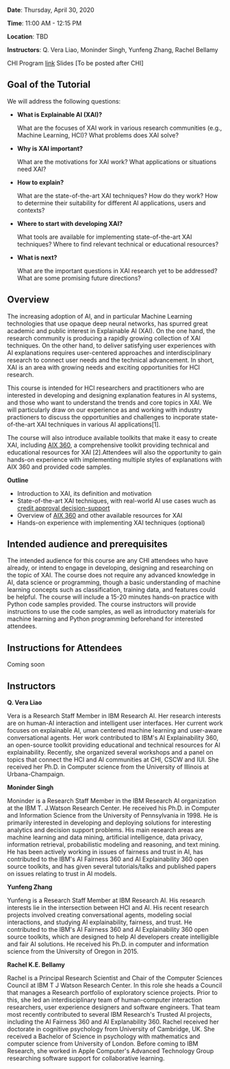 **Date**: Thursday, April 30, 2020

**Time**: 11:00 AM - 12:15 PM

**Location**: TBD

**Instructors**: Q. Vera Liao, Moninder Singh, Yunfeng Zhang, Rachel Bellamy

CHI Program [link](https://chi2020.acm.org/authors/accepted-courses/#HotTopic22)
Slides [To be posted after CHI]



## Goal of the Tutorial

We will address the following questions:

- **What is Explainable AI (XAI)?**

    What are the focuses of XAI work in various research communities (e.g., Machine Learning, HCI)? What problems does XAI solve?

- **Why is XAI important?**

    What are the motivations for XAI work? What applications or situations need XAI?

- **How to explain?**

    What are the state-of-the-art XAI techniques? How do they work? How to determine their suitability for different AI applications, users and contexts?

- **Where to start with developing XAI?**
 
    What tools are available for implementing state-of-the-art XAI techniques? Where to find relevant technical or educational resources?
    
- **What is next?**
    
    What are the important questions in XAI research yet to be addressed? What are some promising future directions?
    
    
## Overview

The increasing adoption of AI, and in particular Machine Learning technologies that use opaque deep neural networks, has spurred great academic and public interest in Explainable AI (XAI).  On the one hand, the research community is producing a rapidly growing collection of XAI techniques. On the other hand, to deliver satisfying user experiences with AI explanations requires user-centered approaches and interdisciplinary research to connect user needs and the technical advancement. In short, XAI is an area with growing needs and exciting opportunities for HCI research. 

This course is intended for HCI researchers and practitioners who are interested in developing and designing explanation features in AI systems, and those who want to understand the trends and core topics in XAI. We will particularly draw on our experience as and working with industry practioners to discuss the opportunities and challenges to incporate state-of-the-art XAI techniques in various AI applications[1]. 

The course will also introduce available toolkits that make it easy to create XAI, including [AIX 360](http://aix360.mybluemix.net), a comprehensive toolkit providing technical and educational resources for XAI [2].Attendees will also the opportunity to gain hands-on experience with implementing multiple styles of explanations with AIX 360 and provided code samples. 

**Outline**

- Introduction to XAI, its definition and motivation
- State-of-the-art XAI techniques, with real-world AI use cases wuch as [credit approval decision-support](http://aix360.mybluemix.net/data)
- Overview of [AIX 360](http://aix360.mybluemix.net) and other available resources for XAI
- Hands-on experience with implementing XAI techniques (optional)

## Intended audience and prerequisites

The intended audience for this course are any CHI attendees who have already, or intend to engage in developing, designing and researching on the topic of XAI. The course does not require any advanced knowledge in AI, data science or programming, though a basic understanding of machine learning concepts such as classification, training data, and features could be helpful. The course will include a 15-20 minutes hands-on practice with Python code samples provided. The course instructors will provide instructions to use the code samples, as well as introductory materials for machine learning and Python programming beforehand for interested attendees. 

## Instructions for Attendees

Coming soon

## Instructors

**Q. Vera Liao**

Vera is a Research Staff Member in IBM Research AI. Her research interests are on human-AI interaction and intelligent user interfaces. Her current work focuses on explainable AI, uman centered machine learning and user-aware conversational agents.  Her work contributed to IBM's AI Explainability 360, an open-source toolkit providing educational and technical resources for AI explainability.  Recently, she organized several workshops and a panel on topics that connect the HCI and AI communities at  CHI, CSCW and IUI. She received her Ph.D. in Computer science from the University of Illinois at Urbana-Champaign.

**Moninder Singh**

Moninder is a Research Staff Member in the IBM Research AI organization at the IBM T. J.Watson Research Center. He received his Ph.D. in Computer and Information Science from the University of Pennsylvania in 1998. He is primarily interested in developing and deploying solutions for interesting analytics and decision support problems. His main research areas are machine learning and data mining, artificial intelligence, data privacy, information retrieval, probabilistic modeling and reasoning, and text mining. He has been actively working in issues of fairness and trust in AI, has contributed to the IBM's AI Fairness 360 and AI Explainability 360 open source toolkits, and has given several tutorials/talks and published papers on issues relating to trust in AI models.


**Yunfeng Zhang**

Yunfeng is a Research Staff Member at IBM Research AI. His research interests lie in the intersection between HCI and AI. His recent research projects involved creating conversational agents, modeling social interactions, and studying AI explainability, fairness, and trust. He contributed to the IBM's AI Fairness 360 and AI Explainability 360 open source toolkits, which are designed to help AI developers create intelligible and fair AI solutions. He received his Ph.D. in computer and information science from the University of Oregon in 2015.

**Rachel K.E. Bellamy**

Rachel is a Principal Research Scientist and Chair of the Computer Sciences Council at IBM T J Watson Research Center. In this role she heads a Council that manages a Research portfolio of exploratory science projects. Prior to this, she led an interdisciplinary team of human-computer interaction researchers, user experience designers and software engineers. That team most recently contributed to several IBM Research's Trusted AI projects, including the AI Fairness 360 and AI Explanability 360. Rachel received her doctorate in cognitive psychology from University of Cambridge, UK. She received a Bachelor of Science in psychology with mathematics and computer science from University of London. Before coming to IBM Research, she worked in Apple Computer's Advanced Technology Group researching software support for collaborative learning.
